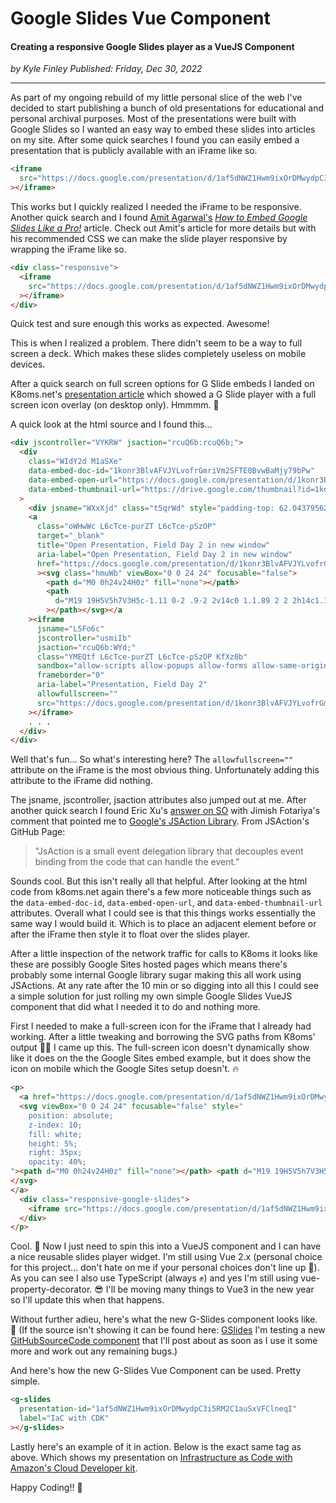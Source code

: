 # Google Slides Vue Component

#### Creating a responsive Google Slides player as a VueJS Component

_<div class="article-meta-data"> by Kyle Finley</span> Published:
<time itemprop="pubdate" datetime="12/30/2022">Friday, Dec 30, 2022</time></div>_

---

As part of my ongoing rebuild of my little personal slice of the web I've decided to start
publishing a bunch of old presentations for educational and personal archival purposes.
Most of the presentations were built with Google Slides so I wanted an easy way to embed
these slides into articles on my site. After some quick searches I found you can easily
embed a presentation that is publicly available with an iFrame like so.

```html
<iframe
  src="https://docs.google.com/presentation/d/1af5dNWZ1Hwm9ixOrDMwydpC3i5RM2C1auSxVFClneqI/embed"
></iframe>
```

This works but I quickly realized I needed the iFrame to be responsive. Another quick
search and I found [Amit Agarwal's](https://twitter.com/labnol)
_[How to Embed Google Slides Like a Pro!](https://www.labnol.org/embed-google-slides-200615)_
article. Check out Amit's article for more details but with his recommended CSS we can
make the slide player responsive by wrapping the iFrame like so.

```html
<div class="responsive">
  <iframe
    src="https://docs.google.com/presentation/d/1af5dNWZ1Hwm9ixOrDMwydpC3i5RM2C1auSxVFClneqI/embed"
  ></iframe>
</div>
```

Quick test and sure enough this works as expected. Awesome!

This is when I realized a problem. There didn't seem to be a way to full screen a deck.
Which makes these slides completely useless on mobile devices.

After a quick search on full screen options for G Slide embeds I landed on K8oms.net's
[presentation article](https://www.k8oms.net/images/presentations) which showed a G Slide
player with a full screen icon overlay (on desktop only). Hmmmm. :thinking:

A quick look at the html source and I found this...

```html
<div jscontroller="VYKRW" jsaction="rcuQ6b:rcuQ6b;">
  <div
    class="WIdY2d M1aSXe"
    data-embed-doc-id="1konr3BlvAFVJYLvofrGmriVm2SFTE0BvwBaMjy79bPw"
    data-embed-open-url="https://docs.google.com/presentation/d/1konr3BlvAFVJYLvofrGmriVm2SFTE0BvwBaMjy79bPw/present"
    data-embed-thumbnail-url="https://drive.google.com/thumbnail?id=1konr3BlvAFVJYLvofrGmriVm2SFTE0BvwBaMjy79bPw&amp;sz=w967-h540-p-k-nu"
  >
    <div jsname="WXxXjd" class="t5qrWd" style="padding-top: 62.0437956204%"></div>
    <a
      class="oWHwWc L6cTce-purZT L6cTce-pSzOP"
      target="_blank"
      title="Open Presentation, Field Day 2 in new window"
      aria-label="Open Presentation, Field Day 2 in new window"
      href="https://docs.google.com/presentation/d/1konr3BlvAFVJYLvofrGmriVm2SFTE0BvwBaMjy79bPw/present"
      ><svg class="hmuWb" viewBox="0 0 24 24" focusable="false">
        <path d="M0 0h24v24H0z" fill="none"></path>
        <path
          d="M19 19H5V5h7V3H5c-1.11 0-2 .9-2 2v14c0 1.1.89 2 2 2h14c1.1 0 2-.9 2-2v-7h-2v7zM14 3v2h3.59l-9.83 9.83 1.41 1.41L19 6.41V10h2V3h-7z"
        ></path></svg></a
    ><iframe
      jsname="L5Fo6c"
      jscontroller="usmiIb"
      jsaction="rcuQ6b:WYd;"
      class="YMEQtf L6cTce-purZT L6cTce-pSzOP KfXz0b"
      sandbox="allow-scripts allow-popups allow-forms allow-same-origin allow-popups-to-escape-sandbox allow-downloads allow-modals"
      frameborder="0"
      aria-label="Presentation, Field Day 2"
      allowfullscreen=""
      src="https://docs.google.com/presentation/d/1konr3BlvAFVJYLvofrGmriVm2SFTE0BvwBaMjy79bPw/embed?delayms=3000&amp;loop=true&amp;start=true"
    ></iframe>
    . . .
  </div>
</div>
```

Well that's fun... So what's interesting here? The `allowfullscreen=""` attribute on the
iFrame is the most obvious thing. Unfortunately adding this attribute to the iFrame did
nothing.

The jsname, jscontroller, jsaction attributes also jumped out at me. After another quick
search I found Eric Xu's [answer on SO](https://stackoverflow.com/a/65461417) with Jimish
Fotariya's comment that pointed me to
[Google's JSAction Library](https://github.com/google/jsaction). From JSAction's GitHub
Page:

> "JsAction is a small event delegation library that decouples event binding from the code
> that can handle the event."

Sounds cool. But this isn't really all that helpful. After looking at the html code from
k8oms.net again there's a few more noticeable things such as the `data-embed-doc-id`,
`data-embed-open-url`, and `data-embed-thumbnail-url` attributes. Overall what I could see
is that this things works essentially the same way I would build it. Which is to place an
adjacent element before or after the iFrame then style it to float over the slides player.

After a little inspection of the network traffic for calls to K8oms it looks like these
are possibly Google Sites hosted pages which means there's probably some internal Google
library sugar making this all work using JSActions. At any rate after the 10 min or so
digging into all this I could see a simple solution for just rolling my own simple Google
Slides VueJS component that did what I needed it to do and nothing more.

First I needed to make a full-screen icon for the iFrame that I already had working. After
a little tweaking and borrowing the SVG paths from K8oms' output :bowing_man: I came up
this. The full-screen icon doesn't dynamically show like it does on the the Google Sites
embed example, but it does show the icon on mobile which the Google Sites setup doesn't.
:fire:

```html
<p>
  <a href="https://docs.google.com/presentation/d/1af5dNWZ1Hwm9ixOrDMwydpC3i5RM2C1auSxVFClneqI/present" target="_blank">
  <svg viewBox="0 0 24 24" focusable="false" style="
    position: absolute;
    z-index: 10;
    fill: white;
    height: 5%;
    right: 35px;
    opacity: 40%;
"><path d="M0 0h24v24H0z" fill="none"></path> <path d="M19 19H5V5h7V3H5c-1.11 0-2 .9-2 2v14c0 1.1.89 2 2 2h14c1.1 0 2-.9 2-2v-7h-2v7zM14 3v2h3.59l-9.83 9.83 1.41 1.41L19 6.41V10h2V3h-7z"></path>
</svg>
</a>
  <div class="responsive-google-slides">
    <iframe src="https://docs.google.com/presentation/d/1af5dNWZ1Hwm9ixOrDMwydpC3i5RM2C1auSxVFClneqI/embed" allowfullscreen></iframe>
  </div>
</p>

```

Cool. :partying_face: Now I just need to spin this into a VueJS component and I can have a
nice reusable slides player widget. I'm still using Vue 2.x (personal choice for this
project... don't hate on me if your personal choices don't line up :pray:). As you can see
I also use TypeScript (always :fist_raised:) and yes I'm still using
vue-property-decorator. :sunglasses: I'll be moving many things to Vue3 in the new year so
I'll update this when that happens.

Without further adieu, here's what the new G-Slides component looks like. :tada: (If the
source isn't showing it can be found here:
[GSlides](https://github.com/kfinley/KyleFinley.net/blob/main/packages/vue2-client/src/components/GSlides.vue)
I'm testing a new
[GitHubSourceCode component](https://github.com/kfinley/KyleFinley.net/blob/main/packages/vue2-client/src/components/GitHubSourceCode.vue)
that I'll post about as soon as I use it some more and work out any remaining bugs.)

<git-hub-source-code lang="html javascript typescript xml scss" path="https://api.github.com/repos/kfinley/KyleFinley.net/contents/packages/vue2-client/src/components/GSlides.vue"></git-hub-source-code>

And here's how the new G-Slides Vue Component can be used. Pretty simple.

```html
<g-slides
  presentation-id="1af5dNWZ1Hwm9ixOrDMwydpC3i5RM2C1auSxVFClneqI"
  label="IaC with CDK"
></g-slides>
```

Lastly here's an example of it in action. Below is the exact same tag as above. Which
shows my presentation on
[Infrastructure as Code with Amazon's Cloud Developer kit](/slides/iac-with-cdk/).

Happy Coding!! :beers:

<g-slides presentation-id="1af5dNWZ1Hwm9ixOrDMwydpC3i5RM2C1auSxVFClneqI" label="IaC with CDK"></g-slides>
